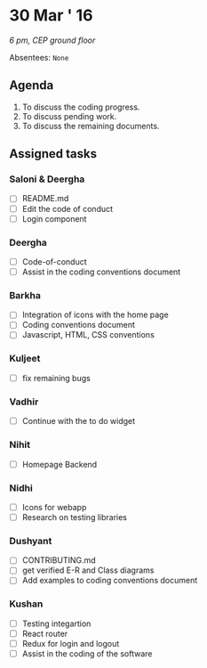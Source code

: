 30 Mar ' 16
============
*6 pm, CEP ground floor*

Absentees: `None`

## Agenda
1.  To discuss the coding progress.
2.  To discuss pending work.
3.	To discuss the remaining documents.

## Assigned tasks

### Saloni & Deergha
- [ ] README.md 
- [ ] Edit the code of conduct
- [ ] Login component

### Deergha
- [ ] Code-of-conduct
- [ ] Assist in the coding conventions document 

### Barkha
- [ ] Integration of icons with the home page
- [ ] Coding conventions document
- [ ] Javascript, HTML, CSS conventions

### Kuljeet
- [ ] fix remaining bugs

### Vadhir
- [ ] Continue with the to do widget

### Nihit
- [ ] Homepage Backend

### Nidhi
- [ ] Icons for webapp
- [ ] Research on testing libraries

### Dushyant
- [ ] CONTRIBUTING.md
- [ ] get verified E-R and Class diagrams
- [ ] Add examples to coding conventions document

### Kushan
- [ ] Testing integartion
- [ ] React router
- [ ] Redux for login and logout
- [ ] Assist in the coding of the software
